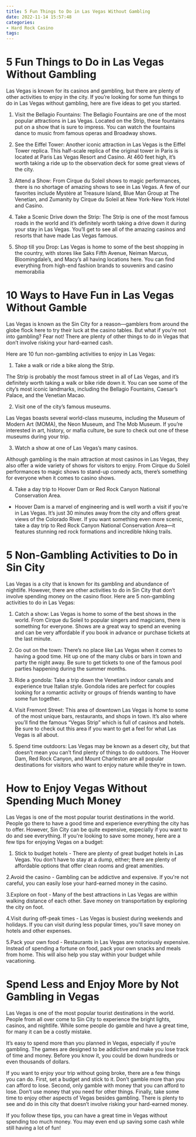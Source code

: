 ```yaml
---
title: 5 Fun Things to Do in Las Vegas Without Gambling
date: 2022-11-14 15:57:48
categories:
- Hard Rock Casino
tags:
---
```



#  5 Fun Things to Do in Las Vegas Without Gambling

Las Vegas is known for its casinos and gambling, but there are plenty of other activities to enjoy in the city. If you’re looking for some fun things to do in Las Vegas without gambling, here are five ideas to get you started.

1. Visit the Bellagio Fountains: The Bellagio Fountains are one of the most popular attractions in Las Vegas. Located on the Strip, these fountains put on a show that is sure to impress. You can watch the fountains dance to music from famous operas and Broadway shows.

2. See the Eiffel Tower: Another iconic attraction in Las Vegas is the Eiffel Tower replica. This half-scale replica of the original tower in Paris is located at Paris Las Vegas Resort and Casino. At 460 feet high, it’s worth taking a ride up to the observation deck for some great views of the city.

3. Attend a Show: From Cirque du Soleil shows to magic performances, there is no shortage of amazing shows to see in Las Vegas. A few of our favorites include Mystère at Treasure Island, Blue Man Group at The Venetian, and Zumanity by Cirque du Soleil at New York-New York Hotel and Casino.

4. Take a Scenic Drive down the Strip: The Strip is one of the most famous roads in the world and it’s definitely worth taking a drive down it during your stay in Las Vegas. You’ll get to see all of the amazing casinos and resorts that have made Las Vegas famous.

5. Shop till you Drop: Las Vegas is home to some of the best shopping in the country, with stores like Saks Fifth Avenue, Neiman Marcus, Bloomingdale’s, and Macy’s all having locations here. You can find everything from high-end fashion brands to souvenirs and casino memorabilia

#  10 Ways to Have Fun in Las Vegas Without Gamble

Las Vegas is known as the Sin City for a reason—gamblers from around the globe flock here to try their luck at the casino tables. But what if you’re not into gambling? Fear not! There are plenty of other things to do in Vegas that don’t involve risking your hard-earned cash.

Here are 10 fun non-gambling activities to enjoy in Las Vegas:

1. Take a walk or ride a bike along the Strip.

The Strip is probably the most famous street in all of Las Vegas, and it’s definitely worth taking a walk or bike ride down it. You can see some of the city’s most iconic landmarks, including the Bellagio Fountains, Caesar’s Palace, and the Venetian Macao.

2. Visit one of the city’s famous museums.

Las Vegas boasts several world-class museums, including the Museum of Modern Art (MOMA), the Neon Museum, and The Mob Museum. If you’re interested in art, history, or mafia culture, be sure to check out one of these museums during your trip.

3. Watch a show at one of Las Vegas’s many casinos.

Although gambling is the main attraction at most casinos in Las Vegas, they also offer a wide variety of shows for visitors to enjoy. From Cirque du Soleil performances to magic shows to stand-up comedy acts, there’s something for everyone when it comes to casino shows.

4. Take a day trip to Hoover Dam or Red Rock Canyon National Conservation Area.



















 

  - Hoover Dam is a marvel of engineering and is well worth a visit if you’re in Las Vegas. It’s just 30 minutes away from the city and offers great views of the Colorado River. If you want something even more scenic, take a day trip to Red Rock Canyon National Conservation Area—it features stunning red rock formations and incredible hiking trails.

#  5 Non-Gambling Activities to Do in Sin City

Las Vegas is a city that is known for its gambling and abundance of nightlife. However, there are other activities to do in Sin City that don’t involve spending money on the casino floor. Here are 5 non-gambling activities to do in Las Vegas:

1. Catch a show: Las Vegas is home to some of the best shows in the world. From Cirque du Soleil to popular singers and magicians, there is something for everyone. Shows are a great way to spend an evening and can be very affordable if you book in advance or purchase tickets at the last minute.

2. Go out on the town: There’s no place like Las Vegas when it comes to having a good time. Hit up one of the many clubs or bars in town and party the night away. Be sure to get tickets to one of the famous pool parties happening during the summer months.

3. Ride a gondola: Take a trip down the Venetian’s indoor canals and experience true Italian style. Gondola rides are perfect for couples looking for a romantic activity or groups of friends wanting to have some fun together.

4. Visit Fremont Street: This area of downtown Las Vegas is home to some of the most unique bars, restaurants, and shops in town. It’s also where you’ll find the famous “Vegas Strip” which is full of casinos and hotels. Be sure to check out this area if you want to get a feel for what Las Vegas is all about.

5. Spend time outdoors: Las Vegas may be known as a desert city, but that doesn’t mean you can’t find plenty of things to do outdoors. The Hoover Dam, Red Rock Canyon, and Mount Charleston are all popular destinations for visitors who want to enjoy nature while they’re in town.

#  How to Enjoy Vegas Without Spending Much Money

Las Vegas is one of the most popular tourist destinations in the world. People go there to have a good time and experience everything the city has to offer. However, Sin City can be quite expensive, especially if you want to do and see everything. If you're looking to save some money, here are a few tips for enjoying Vegas on a budget:

1. Stick to budget hotels - There are plenty of great budget hotels in Las Vegas. You don't have to stay at a dump, either; there are plenty of affordable options that offer clean rooms and great amenities.

2.Avoid the casino - Gambling can be addictive and expensive. If you're not careful, you can easily lose your hard-earned money in the casino.

3.Explore on foot - Many of the best attractions in Las Vegas are within walking distance of each other. Save money on transportation by exploring the city on foot.

4.Visit during off-peak times - Las Vegas is busiest during weekends and holidays. If you can visit during less popular times, you'll save money on hotels and other expenses.

5.Pack your own food - Restaurants in Las Vegas are notoriously expensive. Instead of spending a fortune on food, pack your own snacks and meals from home. This will also help you stay within your budget while vacationing.

#  Spend Less and Enjoy More by Not Gambling in Vegas

Las Vegas is one of the most popular tourist destinations in the world. People from all over come to Sin City to experience the bright lights, casinos, and nightlife. While some people do gamble and have a great time, for many it can be a costly mistake.

It’s easy to spend more than you planned in Vegas, especially if you’re gambling. The games are designed to be addictive and make you lose track of time and money. Before you know it, you could be down hundreds or even thousands of dollars.

If you want to enjoy your trip without going broke, there are a few things you can do. First, set a budget and stick to it. Don’t gamble more than you can afford to lose. Second, only gamble with money that you can afford to lose. Don’t use money that you need for other things. Finally, take some time to enjoy other aspects of Vegas besides gambling. There is plenty to see and do in this city that doesn’t involve risking your hard-earned money.

If you follow these tips, you can have a great time in Vegas without spending too much money. You may even end up saving some cash while still having a lot of fun!